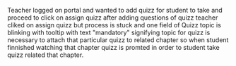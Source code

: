 Teacher logged on portal and wanted to add quizz for student to take and proceed to click on assign quizz after adding questions of quizz teacher cliked on assign quizz but process is stuck and one field of Quizz topic is blinking with tooltip with text "mandatory" signifying topic for quizz is necessary to attach that particular quizz to related chapter so when student finnished watching that chapter quizz is promted in order to student take quizz related that chapter. 
